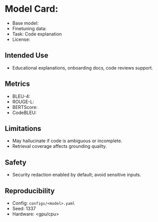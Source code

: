 # Model Card: <Model Name>

- Base model: <hf id>
- Finetuning data: <dataset source>
- Task: Code explanation
- License: <license>

## Intended Use

- Educational explanations, onboarding docs, code reviews support.

## Metrics

- BLEU-4:
- ROUGE-L:
- BERTScore:
- CodeBLEU:

## Limitations

- May hallucinate if code is ambiguous or incomplete.
- Retrieval coverage affects grounding quality.

## Safety

- Security redaction enabled by default; avoid sensitive inputs.

## Reproducibility

- Config: `configs/<model>.yaml`
- Seed: 1337
- Hardware: <gpu/cpu>